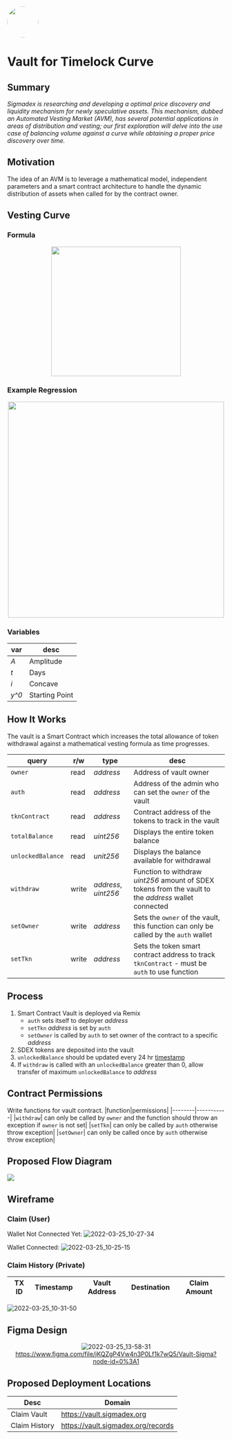 <img src="https://user-images.githubusercontent.com/33762147/155625647-55c69f06-e0ea-44a8-a425-7aa086c329c5.png" style="border-radius:50%;width:72px;">

# Vault for Timelock Curve

## Summary
<em>Sigmadex is researching and developing a optimal price discovery and liquidity mechanism for newly speculative assets. This mechanism, dubbed an Automated Vesting Market (AVM), has several potential applications in areas of distribution and vesting; our first exploration will delve into the use case of balancing volume against a curve while obtaining a proper price discovery over time.</em>

## Motivation
The idea of an AVM is to leverage a mathematical model, independent parameters and a smart contract architecture to handle the dynamic distribution of assets when called for by the contract owner.

## Vesting Curve
### Formula

<p align="center">
<img src="https://render.githubusercontent.com/render/math?math=A\left(\left(1-y_{0}\right)\cdot\left(1-i^{\left(-x\right)}\right)\cdot\left(\frac{1}{1-i^{-t}}\right)+y_{0}\right)" style="width:300px;">
</p>

### Example Regression

<p align="center">
<img src="https://user-images.githubusercontent.com/33762147/155788169-8b64b219-8474-4ed5-95d0-a21994a9645f.png" style="width:500px;">
</p>

### Variables
<div align="center">

| var | desc |   
| --- | ---  |
|<em>A</em>  |Amplitude  |
|<em>t</em>  |Days       |
|<em>i</em>  |Concave    |
|<em>y^0</em>|Starting Point|

</div>

## How It Works
The vault is a Smart Contract which increases the total allowance of token withdrawal against a mathematical vesting formula as time progresses.

|query|r/w|type|desc|
|----------|----|-------|----------------------|
|`owner`   |read|<em>address</em>|Address of vault owner|
|`auth`    |read|<em>address</em>|Address of the admin who can set the `owner` of the vault|
|`tknContract`  |read|<em>address</em>|Contract address of the tokens to track in the vault|
|`totalBalance` |read|<em>uint256</em>|Displays the entire token balance|
|`unlockedBalance`|read|<em>unit256</em>|Displays the balance available for withdrawal|
|`withdraw`|write|<em>address</em>, <em>uint256</em>|Function to withdraw <em>uint256</em> amount of SDEX tokens from the vault to the <em>address</em> wallet connected|
|`setOwner`|write|<em>address</em>|Sets the `owner` of the vault, this function can only be called by the `auth` wallet|
|`setTkn`|write|<em>address</em>|Sets the token smart contract address to track `tknContract` - must be `auth` to use function|

## Process
1. Smart Contract Vault is deployed via Remix
   - `auth` sets itself to deployer <em>address</em>
   - `setTkn` <em>address</em> is set by `auth`
   - `setOwner` is called by `auth` to set owner of the contract to a specific <em>address</em>
2. SDEX tokens are deposited into the vault
4. `unlockedBalance` should be updated every 24 hr [timestamp]
5. If `withdraw` is called with an `unlockedBalance` greater than 0, allow transfer of maximum `unlockedBalance` to <em>address</em>

## Contract Permissions

Write functions for vault contract.
|function|permissions|
|--------|-----------|
|`withdraw`| can only be called by `owner` and the function should throw an exception if `owner` is not set|
|`setTkn`| can only be called by `auth` otherwise throw exception|
|`setOwner`| can only be called once by `auth` otherwise throw exception|

## Proposed Flow Diagram

<img src="https://user-images.githubusercontent.com/33762147/155869551-3615c0a0-f339-4216-866d-68798a03719b.png">

## Wireframe

### Claim (User)
Wallet Not Connected Yet:
![2022-03-25_10-27-34](https://user-images.githubusercontent.com/33762147/160161655-13d0358a-b071-42e3-87a9-64ad5f61fc48.jpg)

Wallet Connected:
![2022-03-25_10-25-15](https://user-images.githubusercontent.com/33762147/160161283-9269442d-c41d-48fc-9b41-b814e898096b.jpg)

### Claim History (Private)

<div align="center">
   
|TX ID|Timestamp|Vault Address|Destination|Claim Amount|
|-----|---------|-------------|----------|-------------|
   
</div>

![2022-03-25_10-31-50](https://user-images.githubusercontent.com/33762147/160162271-12b47497-39d2-481d-85cc-dc0037b888c7.jpg)
   
## Figma Design




<div align="center">
   
![2022-03-25_13-58-31](https://user-images.githubusercontent.com/33762147/160192646-907ba8cc-cf29-4710-be6d-53b08b882b9b.jpg)
   https://www.figma.com/file/jKQZgP4Vw4n3P0Lf1k7wQ5/Vault-Sigma?node-id=0%3A1
   
</div>

## Proposed Deployment Locations

|Desc|Domain|
|-------|-----------|
|Claim Vault|https://vault.sigmadex.org|
|Claim History|https://vault.sigmadex.org/records|

[timestamp]: https://support.avax.network/en/articles/5106526-measuring-time-in-smart-contracts
